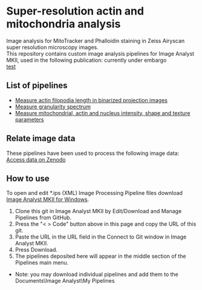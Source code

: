 # Super-resolution actin and mitochondria analysis
Image analysis for MitoTracker and Phalloidin staining in Zeiss Airyscan super resolution microscopy images.  
This repository contains custom image analysis pipelines  for Image Analyst MKII, used in the following publication: currently under embargo    
[test](test.md)

## List of pipelines
* [Measure actin filopodia length in binarized projection images](<Measure actin filopodia length in binarized projection images.md>)
* [Measure granularity spectrum](<Measure granularity spectrum.md>)
* [Measure mitochondrial, actin and nucleus intensity, shape and texture parameters](<Measure_mitochondrial,_actin_and_nucleus_intensity,_shape_and_texture_parameters.md>)

## Relate image data
These pipelines have been used to process the following image data: [Access data on Zenodo](https://zenodo.org/record/8415197)

## How to use
To open and edit *.ips (XML) Image Processing Pipeline files download [Image Analyst MKII for Windows](https://www.imageanalyst.net/downloads/?item=recent/imageanalystMKII64.msi).
1. Clone this git in Image Analyst MKII by Edit/Download and Manage Pipelines from GitHub. 
2. Press the "< > Code" button above in this page and copy the URL of this git.
3. Paste the URL in the URL field in the Connect to Git window in Image Analyst MKII.
4. Press Download.
5. The pipelines deposited here will appear in the middle section of the Pipelines main menu.
* Note: you may download individual pipelines and add them to the Documents\Image Analyst\My Pipelines 

